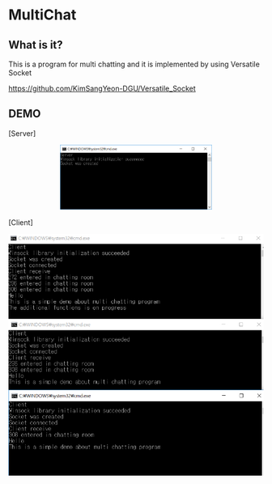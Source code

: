 # MultiChat
## What is it?
This is a program for multi chatting and it is implemented by using Versatile Socket 

https://github.com/KimSangYeon-DGU/Versatile_Socket

## DEMO
[Server]
<p align="center">
	<img src="docs/Server_demo.PNG" width="300">
</p>

[Client]
<p align="center">
	<img src="docs/Client_demo_vertical.PNG">
</p>

